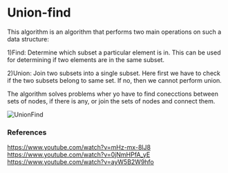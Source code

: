 # Union-find 
This algorithm is an algorithm that performs two main operations on such a data structure:

1)Find: Determine which subset a particular element is in. This can be used for determining if two elements are in the same subset.

2)Union: Join two subsets into a single subset. Here first we have to check if the two subsets belong to same set. If no, then we cannot perform union. 

The algorithm solves problems wher yo have to find conecctions between sets of nodes, if there is any, or join the sets of nodes and connect them.

![UnionFind](https://www.sambaiz.net/en/article/390/images/union-find-tree_hu95787b87a3ff873d221b5f080b28ed38_126497_600x370_fit_lanczos_3.png)

### References
https://www.youtube.com/watch?v=mHz-mx-8lJ8
https://www.youtube.com/watch?v=0jNmHPfA_yE
https://www.youtube.com/watch?v=ayW5B2W9hfo
